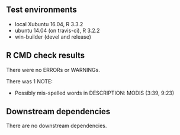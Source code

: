 ## Test environments
* local Xubuntu 16.04, R 3.3.2
* ubuntu 14.04 (on travis-ci), R 3.2.2
* win-builder (devel and release)

## R CMD check results
There were no ERRORs or WARNINGs. 

There was 1 NOTE:

* Possibly mis-spelled words in DESCRIPTION:
  MODIS (3:39, 9:23)

## Downstream dependencies
There are no downstream dependencies.
